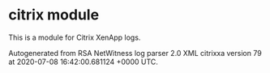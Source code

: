 # citrix module

This is a module for Citrix XenApp logs.

Autogenerated from RSA NetWitness log parser 2.0 XML citrixxa version 79
at 2020-07-08 16:42:00.681124 +0000 UTC.

